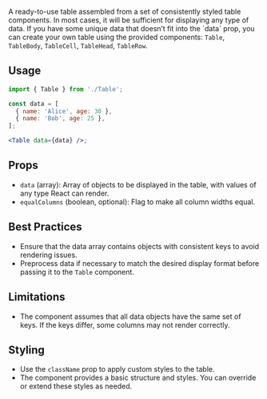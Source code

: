 A ready-to-use table assembled from a set of consistently styled table components. In most cases, it will be sufficient for displaying any type of data. If you have some unique data that doesn’t fit into the \`data\` prop, you can create your own table using the provided components: `Table`, `TableBody`, `TableCell`, `TableHead`, `TableRow`.

## Usage

```jsx
import { Table } from './Table';

const data = [
  { name: 'Alice', age: 30 },
  { name: 'Bob', age: 25 },
];

<Table data={data} />;
```

## Props

- `data` (array): Array of objects to be displayed in the table, with values of any type React can render.
- `equalColumns` (boolean, optional): Flag to make all column widths equal.

## Best Practices

- Ensure that the data array contains objects with consistent keys to avoid rendering issues.
- Preprocess data if necessary to match the desired display format before passing it to the `Table` component.

## Limitations

- The component assumes that all data objects have the same set of keys. If the keys differ, some columns may not render correctly.

## Styling

- Use the `className` prop to apply custom styles to the table.
- The component provides a basic structure and styles. You can override or extend these styles as needed.